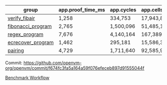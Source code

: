 | group | app.proof_time_ms | app.cycles | app.cells_used | leaf.proof_time_ms | leaf.cycles | leaf.cells_used |
| -- | -- | -- | -- | -- | -- | -- |
| [verify_fibair](https://github.com/openvm-org/openvm/blob/benchmark-results/benchmarks/verify_fibair-f674fc3fa5a164a59f076efeceb897d91555044f.md) | 1,258 |  334,753 |  17,943,801 |- | - | - |
| [fibonacci_program](https://github.com/openvm-org/openvm/blob/benchmark-results/benchmarks/fibonacci-f674fc3fa5a164a59f076efeceb897d91555044f.md) | 2,765 |  1,500,096 |  51,485,167 | 3,880 |  1,265,595 |  70,353,047 |
| [regex_program](https://github.com/openvm-org/openvm/blob/benchmark-results/benchmarks/regex-f674fc3fa5a164a59f076efeceb897d91555044f.md) | 7,676 |  4,140,164 |  167,389,450 | 15,007 |  3,988,110 |  304,896,285 |
| [ecrecover_program](https://github.com/openvm-org/openvm/blob/benchmark-results/benchmarks/ecrecover-f674fc3fa5a164a59f076efeceb897d91555044f.md) | 1,462 |  295,181 |  15,586,346 | 13,027 |  2,989,593 |  244,319,094 |
| [pairing](https://github.com/openvm-org/openvm/blob/benchmark-results/benchmarks/pairing-f674fc3fa5a164a59f076efeceb897d91555044f.md) | 4,729 |  1,711,640 |  92,585,975 | 14,013 |  3,302,531 |  275,116,672 |


Commit: https://github.com/openvm-org/openvm/commit/f674fc3fa5a164a59f076efeceb897d91555044f

[Benchmark Workflow](https://github.com/openvm-org/openvm/actions/runs/13826907824)
